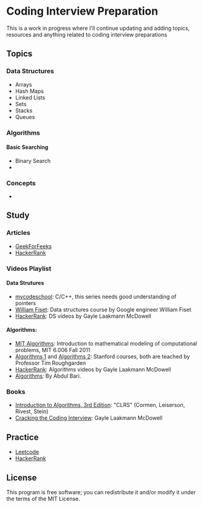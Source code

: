 # Coding Interview Preparation

This is a work in progress where I'll continue updating and adding topics, resources and anything related to coding interview preparations

## Topics
### Data Structures
* Arrays
* Hash Maps
* Linked Lists
* Sets
* Stacks
* Queues

### Algorithms
#### Basic Searching
* Binary Search
* 
### Concepts
*

## Study
### Articles
* [GeekForFeeks](https://www.geeksforgeeks.org/)
* [HackerRank](https://www.hackerrank.com/)

### Videos Playlist
#### Data Strutures
* [mycodeschool](https://www.youtube.com/playlist?list=PL2_aWCzGMAwI3W_JlcBbtYTwiQSsOTa6P): C/C++, this series needs good understanding of pointers
* [William Fiset](https://www.youtube.com/playlist?list=PLDV1Zeh2NRsB6SWUrDFW2RmDotAfPbeHu): Data structures course by Google engineer William Fiset
* [HackerRank](https://www.youtube.com/playlist?list=PLI1t_8YX-Apv-UiRlnZwqqrRT8D1RhriX): DS videos by Gayle Laakmann McDowell

#### Algorithms:
* [MIT Algorithms](https://www.youtube.com/playlist?list=PLUl4u3cNGP61Oq3tWYp6V_F-5jb5L2iHb): Introduction to mathematical modeling of computational problems, MIT 6.006 Fall 2011
* [Algorithms 1](https://www.youtube.com/playlist?list=PLXFMmlk03Dt7Q0xr1PIAriY5623cKiH7V) and [Algorithms 2](https://www.youtube.com/playlist?list=PLXFMmlk03Dt5EMI2s2WQBsLsZl7A5HEK6): Stanford courses, both are teached by Professor Tim Roughgarden
* [HackerRank](https://www.youtube.com/playlist?list=PLI1t_8YX-ApvMthLj56t1Rf-Buio5Y8KL): Algorithms videos by Gayle Laakmann McDowell
* [Algorithms](https://www.youtube.com/playlist?list=PLDN4rrl48XKpZkf03iYFl-O29szjTrs_O): By Abdul Bari.

### Books
* [Introduction to Algorithms, 3rd Edition](https://www.amazon.com/-/es/Thomas-H-Cormen/dp/0262033844): "CLRS" (Cormen, Leiserson, Rivest, Stein)
* [Cracking the Coding Interview](https://www.amazon.com/Cracking-Coding-Interview-Programming-Questions/dp/0984782850): Gayle Laakmann McDowell

## Practice
* [Leetcode](https://leetcode.com/)
* [HackerRank](https://www.hackerrank.com/)

## License
This program is free software; you can redistribute it and/or modify it under the terms of the MIT License.
